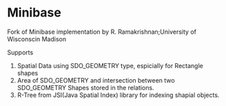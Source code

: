 # Minibase

Fork of Minibase implementation by R. Ramakrishnan;University of Wisconscin Madison

Supports
1. Spatial Data using SDO_GEOMETRY type, espicially for Rectangle shapes
2. Area of SDO_GEOMETRY and intersection between two SDO_GEOMETRY Shapes stored in the relations.
3. R-Tree from JSI(Java Spatial Index) library for indexing shapial objects.  
